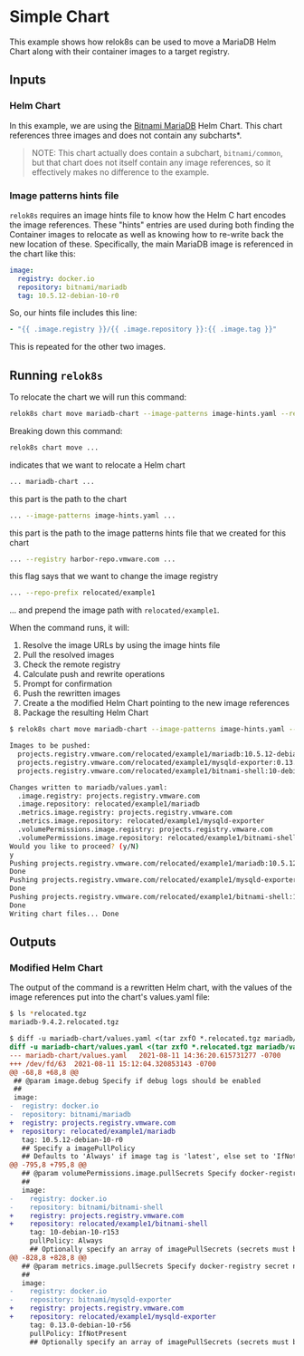 # Simple Chart

This example shows how relok8s can be used to move a MariaDB Helm Chart along with their container images to a target registry.

## Inputs

### Helm Chart

In this example, we are using the [Bitnami MariaDB](https://github.com/bitnami/charts/tree/master/bitnami/mariadb) Helm Chart.
This chart references three images and does not contain any subcharts*.

> NOTE: This chart actually does contain a subchart, `bitnami/common`, but that chart does not itself contain any image references, so it effectively makes no difference to the example.

### Image patterns hints file

`relok8s` requires an image hints file to know how the Helm C
hart encodes the image references. These "hints" entries are used during both finding the Container images to relocate as well as knowing how to re-write back the new location of these.
Specifically, the main MariaDB image is referenced in the chart like this:

```yaml
image:
  registry: docker.io
  repository: bitnami/mariadb
  tag: 10.5.12-debian-10-r0
```

So, our hints file includes this line:

```yaml
- "{{ .image.registry }}/{{ .image.repository }}:{{ .image.tag }}"
```

This is repeated for the other two images.

## Running `relok8s`

To relocate the chart we will run this command:

```bash
relok8s chart move mariadb-chart --image-patterns image-hints.yaml --registry projects.registry.vmware.com --repo-prefix relocated/example1
```

Breaking down this command:

```bash
relok8s chart move ...
```

indicates that we want to relocate a Helm chart

```bash
... mariadb-chart ...
```

this part is the path to the chart

```bash
... --image-patterns image-hints.yaml ...
```

this part is the path to the image patterns hints file that we created for this chart

```bash
... --registry harbor-repo.vmware.com ...
```

this flag says that we want to change the image registry

```bash
... --repo-prefix relocated/example1
```

... and prepend the image path with `relocated/example1`.

When the command runs, it will:

1. Resolve the image URLs by using the image hints file
1. Pull the resolved images
1. Check the remote registry
1. Calculate push and rewrite operations
1. Prompt for confirmation
1. Push the rewritten images
1. Create a the modified Helm Chart pointing to the new image references
1. Package the resulting Helm Chart

```bash
$ relok8s chart move mariadb-chart --image-patterns image-hints.yaml --registry projects.registry.vmware.com --repo-prefix relocated/example1

Images to be pushed:
  projects.registry.vmware.com/relocated/example1/mariadb:10.5.12-debian-10-r0 (sha256:8e2c533c786b7c921c75a4f26f1779362bdbb3a38ffd0e7771a93078eb641692)
  projects.registry.vmware.com/relocated/example1/mysqld-exporter:0.13.0-debian-10-r56 (sha256:a591b9f9c08b328efd3bd5815c275c348e1a631688aec984e32185946d84126f)
  projects.registry.vmware.com/relocated/example1/bitnami-shell:10-debian-10-r153 (sha256:53891aea23bdc9fe2d1aa248ea260c867b51eb07e26debc01c00fb7169208950)

Changes written to mariadb/values.yaml:
  .image.registry: projects.registry.vmware.com
  .image.repository: relocated/example1/mariadb
  .metrics.image.registry: projects.registry.vmware.com
  .metrics.image.repository: relocated/example1/mysqld-exporter
  .volumePermissions.image.registry: projects.registry.vmware.com
  .volumePermissions.image.repository: relocated/example1/bitnami-shell
Would you like to proceed? (y/N)
y
Pushing projects.registry.vmware.com/relocated/example1/mariadb:10.5.12-debian-10-r0...
Done
Pushing projects.registry.vmware.com/relocated/example1/mysqld-exporter:0.13.0-debian-10-r56...
Done
Pushing projects.registry.vmware.com/relocated/example1/bitnami-shell:10-debian-10-r153...
Done
Writing chart files... Done

```

## Outputs

### Modified Helm Chart

The output of the command is a rewritten Helm chart, with the values of the image references put into the chart's values.yaml file:

```bash
$ ls *relocated.tgz
mariadb-9.4.2.relocated.tgz
```
```diff
$ diff -u mariadb-chart/values.yaml <(tar zxfO *.relocated.tgz mariadb/values.yaml)
diff -u mariadb-chart/values.yaml <(tar zxfO *.relocated.tgz mariadb/values.yaml)
--- mariadb-chart/values.yaml   2021-08-11 14:36:20.615731277 -0700
+++ /dev/fd/63  2021-08-11 15:12:04.320853143 -0700
@@ -68,8 +68,8 @@
 ## @param image.debug Specify if debug logs should be enabled
 ##
 image:
-  registry: docker.io
-  repository: bitnami/mariadb
+  registry: projects.registry.vmware.com
+  repository: relocated/example1/mariadb
   tag: 10.5.12-debian-10-r0
   ## Specify a imagePullPolicy
   ## Defaults to 'Always' if image tag is 'latest', else set to 'IfNotPresent'
@@ -795,8 +795,8 @@
   ## @param volumePermissions.image.pullSecrets Specify docker-registry secret names as an array
   ##
   image:
-    registry: docker.io
-    repository: bitnami/bitnami-shell
+    registry: projects.registry.vmware.com
+    repository: relocated/example1/bitnami-shell
     tag: 10-debian-10-r153
     pullPolicy: Always
     ## Optionally specify an array of imagePullSecrets (secrets must be manually created in the namespace)
@@ -828,8 +828,8 @@
   ## @param metrics.image.pullSecrets Specify docker-registry secret names as an array
   ##
   image:
-    registry: docker.io
-    repository: bitnami/mysqld-exporter
+    registry: projects.registry.vmware.com
+    repository: relocated/example1/mysqld-exporter
     tag: 0.13.0-debian-10-r56
     pullPolicy: IfNotPresent
     ## Optionally specify an array of imagePullSecrets (secrets must be manually created in the namespace)
```

